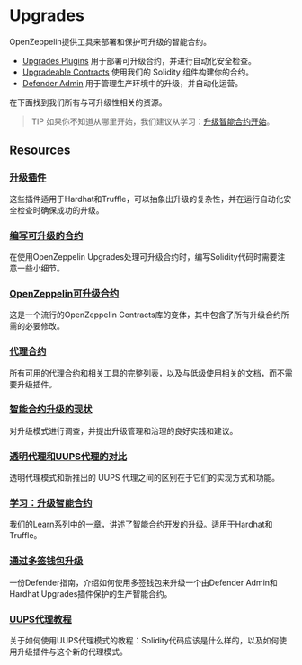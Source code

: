 # Upgrades

OpenZeppelin提供工具来部署和保护可升级的智能合约。

* [Upgrades Plugins](../Upgrades-Plugins/Overview.md) 用于部署可升级合约，并进行自动化安全检查。
* [Upgradeable Contracts](../Contracts/Contracts.4.x/Using-with-Upgrades.md) 使用我们的 Solidity 组件构建你的合约。
* [Defender Admin](../Defender/Components/Admin/Admin.md#升级) 用于管理生产环境中的升级，并自动化运营。

在下面找到我们所有与可升级性相关的资源。

> TIP
如果你不知道从哪里开始，我们建议从学习：[升级智能合约开始](../Learn/Upgrading-smart-contracts/Connecting-to-public-test-networks-truffle.md)。

## Resources

### [升级插件](../Upgrades-Plugins/Overview.md)
这些插件适用于Hardhat和Truffle，可以抽象出升级的复杂性，并在运行自动化安全检查时确保成功的升级。

### [编写可升级的合约](../Upgrades-Plugins/Writing-Upgradeable-Contracts.md)
在使用OpenZeppelin Upgrades处理可升级合约时，编写Solidity代码时需要注意一些小细节。

### [OpenZeppelin可升级合约](../Contracts/Contracts.4.x/Using-with-Upgrades.md)
这是一个流行的OpenZeppelin Contracts库的变体，其中包含了所有升级合约所需的必要修改。

### [代理合约](../Contracts/Contracts.4.x/API/)
所有可用的代理合约和相关工具的完整列表，以及与低级使用相关的文档，而不需要升级插件。

### [智能合约升级的现状](https://blog.openzeppelin.com/the-state-of-smart-contract-upgrades/)
对升级模式进行调查，并提出升级管理和治理的良好实践和建议。

### [透明代理和UUPS代理的对比](../Contracts/Contracts.4.x/API/Proxy.md#透明代理和uups代理之间的区别)
透明代理模式和新推出的 UUPS 代理之间的区别在于它们的实现方式和功能。

### [学习：升级智能合约](../Learn/Upgrading-smart-contracts/Connecting-to-public-test-networks-truffle.md)
我们的Learn系列中的一章，讲述了智能合约开发的升级。适用于Hardhat和Truffle。

### [通过多签钱包升级](../Defender/Guides/Upgrading-via-a-multisig/Upgrading-via-a-multisig.md)
一份Defender指南，介绍如何使用多签钱包来升级一个由Defender Admin和Hardhat Upgrades插件保护的生产智能合约。

### [UUPS代理教程](https://forum.openzeppelin.com/t/uups-proxies-tutorial-solidity-javascript/7786)
关于如何使用UUPS代理模式的教程：Solidity代码应该是什么样的，以及如何使用升级插件与这个新的代理模式。